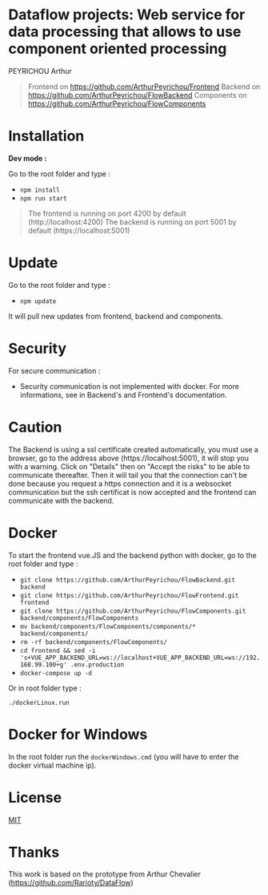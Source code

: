Dataflow projects: Web service for data processing that allows to use component oriented processing
=============================================================

PEYRICHOU Arthur

> Frontend on https://github.com/ArthurPeyrichou/Frontend
> Backend on https://github.com/ArthurPeyrichou/FlowBackend
> Components on https://github.com/ArthurPeyrichou/FlowComponents

Installation
=============
**Dev mode :**

Go to the root folder and type :

- `npm install`
- `npm run start`

> The frontend is running on port 4200 by default (http://localhost:4200)
> The backend is running on port 5001 by default (https://localhost:5001)

Update
=============

Go to the root folder and type :

- `npm update`

It will pull new updates from frontend, backend and components.

Security
=============

For secure communication :

- Security communication is not implemented with docker. For more informations, see in Backend's and Frontend's documentation.


Caution
=============

The Backend is using a ssl certificate created automatically, you must use a browser, go to the address above (https://localhost:5001), it will stop you with a warning. Click on "Details" then on "Accept the risks" to be able to communicate thereafter. Then it will tail you that the connection can't be done because you request a https connection and it is a websocket communication but the ssh certificat is now accepted and the frontend can communicate with the backend.

Docker
=============

To start the frontend vue.JS and the backend python with docker, go to the root folder and type :

- `git clone https://github.com/ArthurPeyrichou/FlowBackend.git backend`
- `git clone https://github.com/ArthurPeyrichou/FlowFrontend.git frontend`
- `git clone https://github.com/ArthurPeyrichou/FlowComponents.git backend/components/FlowComponents`
- `mv backend/components/FlowComponents/components/* backend/components/`
- `rm -rf backend/components/FlowComponents/`
- `cd frontend && sed -i 's+VUE_APP_BACKEND_URL=ws://localhost+VUE_APP_BACKEND_URL=ws://192.168.99.100+g' .env.production`
- `docker-compose up -d`

Or in root folder type :

`./dockerLinux.run`

Docker for Windows
=============

In the root folder run the `dockerWindows.cmd` (you will have to enter the docker virtual machine ip).

License
=============
[MIT](LICENSE)

Thanks
=============

This work is based on the prototype from Arthur Chevalier (https://github.com/Rarioty/DataFlow)

